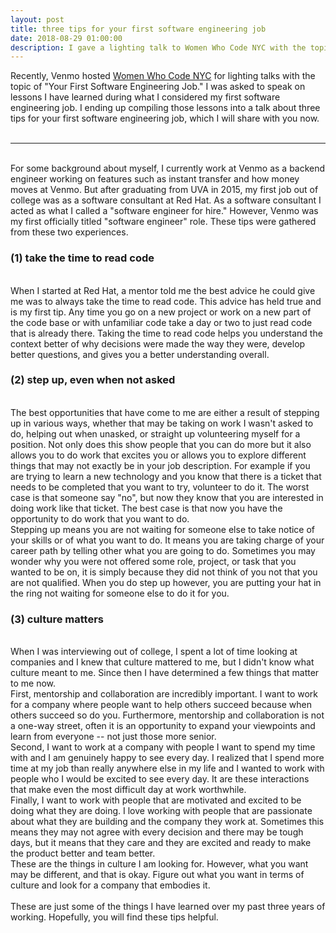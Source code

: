 ```yaml
---
layout: post
title: three tips for your first software engineering job
date: 2018-08-29 01:00:00
description: I gave a lighting talk to Women Who Code NYC with the topic of "Your First Software Engineering Job" and decided to write it down
---
```


Recently, Venmo hosted <a href="https://www.meetup.com/WomenWhoCodeNYC/">Women Who Code NYC</a> for lighting talks with the topic of "Your First Software Engineering Job."  I was asked to speak on lessons I have learned during what I considered my first software engineering job.  I ending up compiling those lessons into a talk about three tips for your first software engineering job, which I will share with you now.  
<br>
<hr>
<br>
For some background about myself, I currently work at Venmo as a backend engineer working on features such as instant transfer and how money moves at Venmo.  But after graduating from UVA in 2015, my first job out of college was as a software consultant at Red Hat.  As a software consultant I acted as what I called a "software engineer for hire."  However, Venmo was my first officially titled "software engineer" role.  These tips were gathered from these two experiences.  
<br>
<h3>(1) take the time to read code</h3>
<br>
When I started at Red Hat, a mentor told me the best advice he could give me was to always take the time to read code.  This advice has held true and is my first tip.  Any time you go on a new project or work on a new part of the code base or with unfamiliar code take a day or two to just read code that is already there.  Taking the time to read code helps you understand the context better of why decisions were made the way they were, develop better questions, and gives you a better understanding overall.  
<br>
<h3>(2) step up, even when not asked</h3>
<br>
The best opportunities that have come to me are either a result of stepping up in various ways, whether that may be taking on work I wasn't asked to do, helping out when unasked, or straight up volunteering myself for a position.  Not only does this show people that you can do more but it also allows you to do work that excites you or allows you to explore different things that may not exactly be in your job description. For example if you are trying to learn a new technology and you know that there is a ticket that needs to be completed that you want to try, volunteer to do it.  The worst case is that someone say "no", but now they know that you are interested in doing work like that ticket.   The best case is that now you have the opportunity to do work that you want to do.  
<br>
Stepping up means you are not waiting for someone else to take notice of your skills or of what you want to do.  It means you are taking charge of your career path by telling other what you are going to do.  Sometimes you may wonder why you were not offered some role, project, or task that you wanted to be on, it is simply because they did not think of you not that you are not qualified.  When you do step up however, you are putting your hat in the ring not waiting for someone else to do it for you.  
<br>
<h3>(3) culture matters</h3>
<br>
When I was interviewing out of college, I spent a lot of time looking at companies and I knew that culture mattered to me, but I didn't know what culture meant to me.  Since then I have determined a few things that matter to me now.  
<br>
First, mentorship and collaboration are incredibly important.  I want to work for a company where people want to help others succeed because when others succeed so do you.  Furthermore, mentorship and collaboration is not a one-way street, often it is an opportunity to expand your viewpoints and learn from everyone -- not just those more senior.  
<br>
Second, I want to work at a company with people I want to spend my time with and I am genuinely happy to see every day.  I realized that I spend more time at my job than really anywhere else in my life and I wanted to work with people who I would be excited to see every day.  It are these interactions that make even the most difficult day at work worthwhile.  
<br>
Finally, I want to work with people that are motivated and excited to be doing what they are doing.  I love working with people that are passionate about what they are building and the company they work at.  Sometimes this means they may not agree with every decision and there may be tough days, but it means that they care and they are excited and ready to make the product better and team better.  
<br>
These are the things in culture I am looking for.  However, what you want may be different, and that is okay.  Figure out what you want in terms of culture and look for a company that embodies it.  
<br>
<br>
These are just some of the things I have learned over my past three years of working.  Hopefully, you will find these tips helpful.
